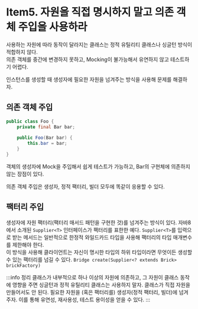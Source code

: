 # Item5. 자원을 직접 명시하지 말고 의존 객체 주입을 사용하라

사용하는 자원에 따라 동작이 달라지는 클래스는 정적 유틸리티 클래스나 싱글턴 방식이 적합하지 않다.   
의존 객체를 중간에 변경하지 못하고, Mocking이 불가능해서 유연하지 않고 테스트하기 어렵다.

인스턴스를 생성할 때 생성자에 필요한 자원을 넘겨주는 방식을 사용해 문제를 해결하자.

## 의존 객체 주입
```java
public class Foo {
    private final Bar bar;
    
    public Foo(Bar bar) {
        this.bar = bar;
    }
}
```
객체의 생성자에 Mock을 주입해서 쉽게 테스트가 가능하고, Bar의 구현체에 의존하지 않는 장점이 있다.  
 
의존 객체 주입은 생성자, 정적 팩터리, 빌더 모두에 똑같이 응용할 수 있다. 

## 팩터리 주입
생성자에 자원 팩터리(팩터리 매서드 패턴을 구현한 것)를 넘겨주는 방식이 있다. 자바8에서 소개된 `Supplier<T>` 인터페이스가 팩터리를 표한한 예다. `Supplier<T>`를 입력으로 받는 메서드는 일반적으로 한정적 와일드카드 타입을 사용해 팩터리의 타입 매개변수를 제한해야 한다.  
이 방식을 사용해 클라이언트는 자신이 명시한 타입의 하위 타입이라면 무엇이든 생성할 수 있는 팩터리를 넘길 수 있다.
`Bridge create(Supplier<? extends Brick> brickFactory)`

:::info 정리
클래스가 내부적으로 하나 이상의 자원에 의존하고, 그 자원이 클래스 동작에 영향을 주면 싱글턴과 정적 유틸리티 클래스는 사용하지 말자. 클래스가 직접 자원을 만들어서도 안 된다. 
필요한 자원을 (혹은 팩터리를) 생성자(정적 팩터리, 빌더)에 넘겨주자. 이를 통해 유연성, 재사용성, 테스트 용이성을 얻을 수 있다.
:::
